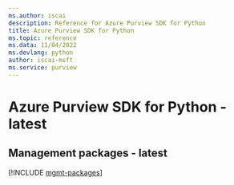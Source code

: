 ```yaml
---
ms.author: iscai
description: Reference for Azure Purview SDK for Python
title: Azure Purview SDK for Python
ms.topic: reference
ms.data: 11/04/2022
ms.devlang: python
author: iscai-msft
ms.service: purview
---
```

# Azure Purview SDK for Python - latest

## Management packages - latest
[!INCLUDE [mgmt-packages](purview-mgmt-index.md)]